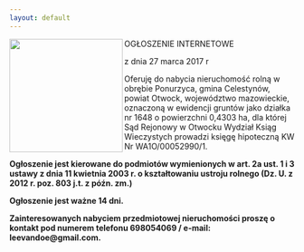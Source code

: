 ```yaml
---
layout: default
---
```

<img src="{{site.baseurl}}\articles\pictures\465.oglos.jpg"  align="left" width="200"><!--0-->
<p>OGŁOSZENIE INTERNETOWE</p>
<p>z dnia 27 marca 2017 r</p>
<p>Oferuję do nabycia nieruchomość rolną w obrębie Ponurzyca, gmina Celestynów, powiat Otwock, województwo mazowieckie, oznaczoną w ewidencji gruntów jako działka nr 1648 o powierzchni 0,4303 ha, dla której Sąd Rejonowy w Otwocku Wydział Ksiąg Wieczystych prowadzi księgę hipoteczną KW Nr WA1O/00052990/1.</p>
<p><b>Ogłoszenie jest kierowane do podmiotów wymienionych w art. 2a ust. 1 i 3 ustawy z dnia 11 kwietnia 2003 r. o kształtowaniu ustroju rolnego (Dz. U. z 2012 r. poz. 803 j.t. z późn. zm.)</b></p>
<p><b>Ogłoszenie jest ważne 14 dni.</b></p>
<p><b>Zainteresowanych nabyciem przedmiotowej nieruchomości proszę o kontakt pod numerem telefonu 698054069 / e-mail: leevandoe@gmail.com.</b></p>